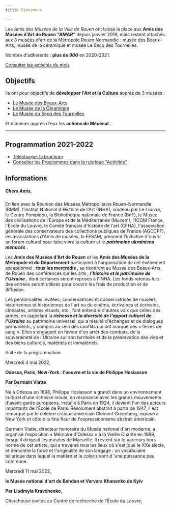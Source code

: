 ```yaml
---
title: Bienvenue

---
```

Les _Amis des Musées de la Ville de Rouen_ ont laissé la place aux **Amis des Musées d'Art de Rouen**       **_"AMAR"_** depuis janvier 2019, mais restent attachés aux 3 musées d'art de la Métropole Rouen Normandie : musée des Beaux-Arts, musée de la céramique et musée Le Secq des Tournelles.

Nombre d'adhérents : **plus de _900_** en 2020-2021.

[Consulter les activités du mois](/pages/activites-du-mois.html)

## Objectifs

Ils ont pour objectifs de **développer l'Art et la Culture** auprès de 3 musées :

* [Le Musée des Beaux-Arts](http://mbarouen.fr/fr)
* [Le Musée de la Céramique](http://museedelaceramique.fr/fr)
* [Le Musée du Secq des Tournelles](http://museelesecqdestournelles.fr/fr)

Et d'animer auprès d'eux les **actions de Mécénat** .

***

## Programmation 2021-2022

* [Télécharger la brochure](/fichiers/brochure-amar-2021-2022.pdf)
* [Consulter les Programmes dans la rubrique "Activités"](/pages/activites.html)

## **Informations**

##### Chers Amis,

En lien avec la Réunion des Musées Métropolitains Rouen-Normandie (RMM), l'Institut National d'Histoire de l'Art (INHA), soutenu par Le Louvre, le Centre Pompidou, la Bibliothèque nationale de France (BnF), le Musée des civilisations de l'Europe et de la Méditerranée (Mucem), l'ICOM France, l'Ecole du Louvre, le Comité français d'histoire de l'art (CFHA), l'association générale des conservateurs des collections publiques de France (AGCCPF), les associations d'Amis de musées, la FFSAM, prennent l'initiative d'ouvrir un forum culturel pour faire vivre la culture et le **_patrimoine ukrainiens menacés_** .

Les **Amis des Musées d'Art de Rouen** et les **Amis des Musées de la Métropole et du Département** participent à l'organisation de cet événement exceptionnel : **tous les mercredis** , se tiendront au Musée des Beaux-Arts de Rouen des conférences sur les arts , **_l'histoire et le patrimoine de l'Ukraine_** , dont certaines seront reprises à l'INHA. Les fonds retenus lors des entrées seront utilisés pour couvrir les frais de production et de diffusion.

Les personnalités invitées, conservatrices et conservatrices de musées, historiennes et historiennes de l'art ou du cinéma, écrivaines et écrivains, cinéastes, artistes visuels, etc., font entendre d'autres voix que celles des armes, en rappelant la **_richesse et la diversité de l'apport culturel de l'Ukraine_** au patrimoine universel, qui a résulté d'échanges et de dialogues permanents, y compris au sein des conflits qui ont marqué ces « terres de sang ». Elles s'engagent en faveur d'un arrêt des combats, de la souveraineté de l'Ukraine sur son territoire et de la préservation des vies et des biens culturels, matériels et immatériels.

Suite de la programmation

Mercredi 4 mai 2022,

**Odessa, Paris, New-York : l'oeuvre et la vie de Philippe Hosiasson**

**Par Germain Viatte**

Né à Odessa en 1898, Philippe Hosiasson a grandi dans un environnement culturel d'une richesse inouïe, en résonance avec les grands mouvements d'avant-garde européens. Installé à Paris en 1924, il devient l'un des acteurs importants de l'École de Paris. Résolument abstrait à partir de 1947, il est remarqué par le célèbre critique américain Clement Greenberg, exposé à New York et côtoie la fine fleur de l'expressionnisme abstrait américain.

Germain Viatte, directeur honoraire du Musée national d'art moderne, a organisé l'exposition « Mémoire d'Odessa » à la Vieille Charité en 1989, lorsqu'il dirigeait les musées de Marseille. Il revient sur le parcours hors norme de cet artiste, qui a traversé tous les lieux où s'est joué le XXe siècle, et démontre la force et l'originalité de son langage : un vocabulaire tellurique dans lequel la matière et le coloris sont d 'une puissance peu commune.

Mercredi 11 mai 2022,

**le Musée national d'art de Bohdan et Varvara Khanenko de Kyiv**

**Par**   **Liudmyla Kravchenko,**

Chercheuse invitée au Centre de recherche de l'École du Louvre,